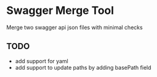 # Swagger Merge Tool

Merge two swagger api json files with minimal checks

## TODO
 * add support for yaml
 * add support to update paths by adding basePath field